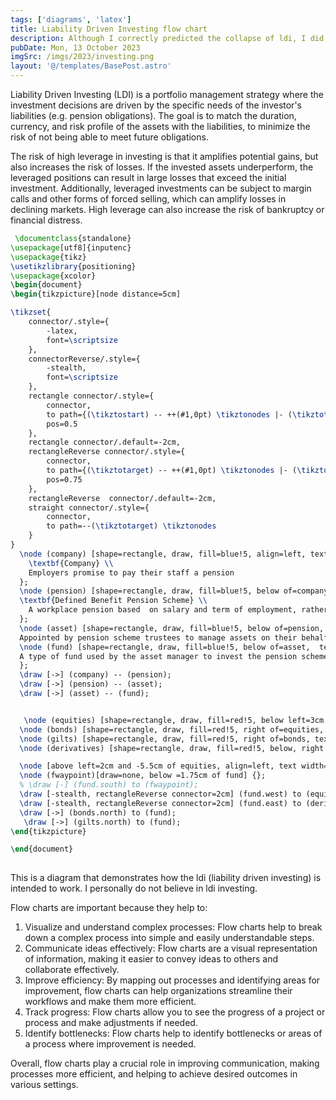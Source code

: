 ```yaml
---
tags: ['diagrams', 'latex']
title: Liability Driven Investing flow chart
description: Although I correctly predicted the collapse of ldi, I did not profit from it.
pubDate: Mon, 13 October 2023
imgSrc: /imgs/2023/investing.png
layout: '@/templates/BasePost.astro'
---
```

Liability Driven Investing (LDI) is a portfolio management strategy where the investment decisions are driven by the specific needs of the investor's liabilities (e.g. pension obligations). The goal is to match the duration, currency, and risk profile of the assets with the liabilities, to minimize the risk of not being able to meet future obligations.


The risk of high leverage in investing is that it amplifies potential gains, but also increases the risk of losses. If the invested assets underperform, the leveraged positions can result in large losses that exceed the initial investment. Additionally, leveraged investments can be subject to margin calls and other forms of forced selling, which can amplify losses in declining markets. High leverage can also increase the risk of bankruptcy or financial distress.


```tex 
 \documentclass{standalone}
\usepackage[utf8]{inputenc}
\usepackage{tikz}
\usetikzlibrary{positioning}
\usepackage{xcolor}
\begin{document}
\begin{tikzpicture}[node distance=5cm]

\tikzset{
    connector/.style={
        -latex,
        font=\scriptsize
    },
    connectorReverse/.style={
        -stealth,
        font=\scriptsize
    },
    rectangle connector/.style={
        connector,
        to path={(\tikztostart) -- ++(#1,0pt) \tikztonodes |- (\tikztotarget) },
        pos=0.5
    },
    rectangle connector/.default=-2cm,
    rectangleReverse connector/.style={
        connector,
        to path={(\tikztotarget) -- ++(#1,0pt) \tikztonodes |- (\tikztostart) },
        pos=0.75
    },
    rectangleReverse  connector/.default=-2cm,
    straight connector/.style={
        connector,
        to path=--(\tikztotarget) \tikztonodes
    }
}
  \node (company) [shape=rectangle, draw, fill=blue!5, align=left, text width = 7cm,  inner sep=1cm] {
    \textbf{Company} \\
    Employers promise to pay their staff a pension
  };
  \node (pension) [shape=rectangle, draw, fill=blue!5, below of=company, text width = 7cm, align=left, inner sep=1cm] {
  \textbf{Defined Benefit Pension Scheme} \\
    A workplace pension based  on salary and term of employment, rather than how much is paid in. These schemes are increasing rare.
  };
  \node (asset) [shape=rectangle, draw, fill=blue!5, below of=pension,  text width = 7cm, align=left, inner sep=1cm] { \textbf{Asset Manager} \\
  Appointed by pension scheme trustees to manage assets on their behalf} ;
  \node (fund) [shape=rectangle, draw, fill=blue!5, below of=asset,  text width = 7cm, align=left, inner sep=1cm] { \textbf{Liability Driven Investment Fund} \\ 
  A type of fund used by the asset manager to invest the pension scheme's money.
  };
  \draw [->] (company) -- (pension);
  \draw [->] (pension) -- (asset);
  \draw [->] (asset) -- (fund);


   \node (equities) [shape=rectangle, draw, fill=red!5, below left=3cm and 2cm of fund, text width = 2cm, align=left, inner sep=1cm] { \textbf{Equities}};
  \node (bonds) [shape=rectangle, draw, fill=red!5, right of=equities, text width = 2cm, align=left, inner sep=1cm] { \textbf{Bonds}};
  \node (gilts) [shape=rectangle, draw, fill=red!5, right of=bonds, text width = 2cm, align=left, inner sep=1cm] { \textbf{Gilts}};
  \node (derivatives) [shape=rectangle, draw, fill=red!5, below, right of=gilts, text width = 2cm, align=left, inner sep=1cm] { \textbf{Derivatives}};

  \node [above left=2cm and -5.5cm of equities, align=left, text width=2cm] {Funds can invest in a variety of assets};
  \node (fwaypoint)[draw=none, below =1.75cm of fund] {};
  % \draw [-] (fund.south) to (fwaypoint);
  \draw [-stealth, rectangleReverse connector=2cm] (fund.west) to (equities.north west);
  \draw [-stealth, rectangleReverse connector=2cm] (fund.east) to (derivatives.north west);
  \draw [->] (bonds.north) to (fund);
   \draw [->] (gilts.north) to (fund);
\end{tikzpicture}

\end{document}
 
 ```

This is a diagram that demonstrates how the ldi (liability driven investing) is intended to work. I personally do not believe in ldi investing.


Flow charts are important because they help to:

1. Visualize and understand complex processes: Flow charts help to break down a complex process into simple and easily understandable steps.
2. Communicate ideas effectively: Flow charts are a visual representation of information, making it easier to convey ideas to others and collaborate effectively.
3. Improve efficiency: By mapping out processes and identifying areas for improvement, flow charts can help organizations streamline their workflows and make them more efficient.
4. Track progress: Flow charts allow you to see the progress of a project or process and make adjustments if needed.
5. Identify bottlenecks: Flow charts help to identify bottlenecks or areas of a process where improvement is needed.

Overall, flow charts play a crucial role in improving communication, making processes more efficient, and helping to achieve desired outcomes in various settings.


